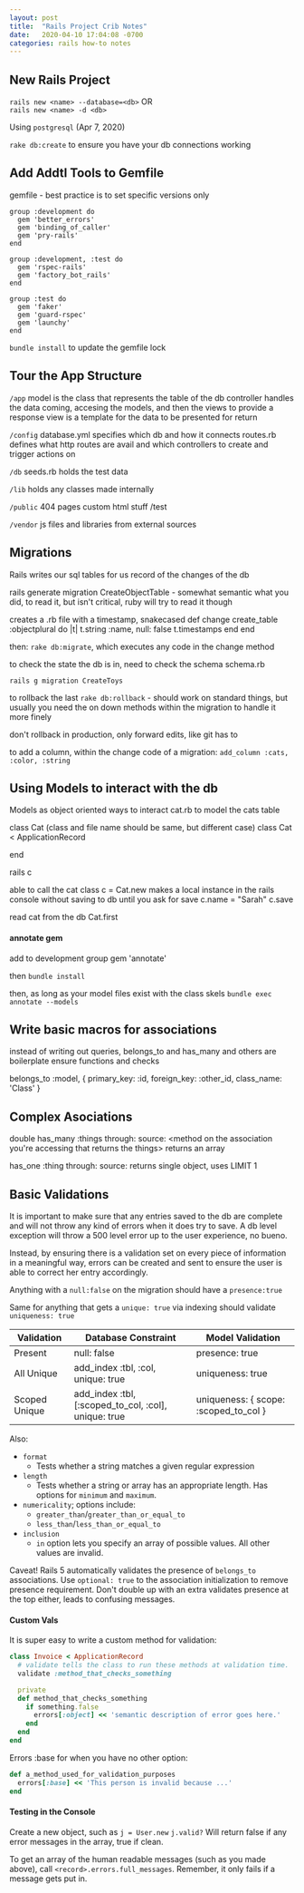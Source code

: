 ```yaml
---
layout: post
title:  "Rails Project Crib Notes"
date:   2020-04-10 17:04:08 -0700
categories: rails how-to notes
---
```


## New Rails Project
`rails new <name> --database=<db>` OR  
`rails new <name> -d <db>`

Using `postgresql` (Apr 7, 2020)

`rake db:create` to ensure you have your db connections working

## Add Addtl Tools to Gemfile
gemfile - best practice is to set specific versions only

```ru
group :development do
  gem 'better_errors'
  gem 'binding_of_caller'
  gem 'pry-rails'
end
```
```ru
group :development, :test do
  gem 'rspec-rails'
  gem 'factory_bot_rails'
end
```
```ru
group :test do
  gem 'faker'
  gem 'guard-rspec'
  gem 'launchy'
end
```

`bundle install` to update the gemfile lock

## Tour the App Structure
`/app`
model is the class that represents the table of the db
controller handles the data coming, accesing the models, and then the views to provide a response
view is a template for the data to be presented for return

`/config`
database.yml
specifies which db and how it connects
routes.rb
defines what http routes are avail and which controllers to create and trigger actions on

`/db`
seeds.rb
holds the test data

`/lib`
holds any classes made internally

`/public`
404 pages
custom html stuff
/test

`/vendor`
js files and libraries from external sources

## Migrations
Rails writes our sql tables for us
record of the changes of the db

rails generate migration CreateObjectTable - somewhat semantic what you did, to read it, but isn't critical, ruby will try to read it though

creates a .rb file with a timestamp, snakecased
def change
  <commands run in here/>
  create_table :objectplural do |t|
    t.string :name, null: false
    t.timestamps
  end
end


then:
`rake db:migrate`, which executes any code in the change method

to check the state the db is in, need to check the schema
schema.rb

`rails g migration CreateToys`

to rollback the last
`rake db:rollback` - should work on standard things, but usually you need the on down methods within the migration to handle it more finely

don't rollback in production, only forward edits, like git has to

to add a column, within the change code of a migration:
`add_column :cats, :color, :string`


## Using Models to interact with the db
Models as object oriented ways to interact
cat.rb to model the cats table

class Cat (class and file name should be same, but different case)
class Cat < ApplicationRecord

end

rails c

able to call the cat class
c = Cat.new
makes a local instance in the rails console without saving to db until you ask for save
c.name = "Sarah"
c.save

read cat from the db
Cat.first

#### annotate gem
add to development group
gem 'annotate'

then `bundle install`

then, as long as your model files exist with the class skels
`bundle exec annotate --models`

## Write basic macros for associations
instead of writing out queries, belongs_to and has_many and others are boilerplate ensure functions and checks

belongs_to :model, {
  primary_key: :id,
  foreign_key: :other_id,
  class_name: 'Class'
}

## Complex Asociations
double
has_many :things
  through: <an association>
  source: <method on the association you're accessing that returns the things>
returns an array

has_one :thing
  through: <name of some association>
  source: <method on there that gets you the rest of the way to the thing>
returns single object, uses LIMIT 1

## Basic Validations

It is important to make sure that any entries saved to the db are complete and will not throw any kind of errors when it does try to save. A db level exception will throw a 500 level error up to the user experience, no bueno.

Instead, by ensuring there is a validation set on every piece of information in a meaningful way, errors can be created and sent to ensure the user is able to correct her entry accordingly.

Anything with a `null:false` on the migration should have a `presence:true`

Same for anything that gets a `unique: true` via indexing should validate `uniqueness: true`

Validation    |  Database Constraint  |  Model Validation
-----------   |-----------------------|------------------
Present       |  null: false          |  presence: true
All Unique    |  add_index :tbl, :col, unique: true                   | uniqueness: true
Scoped Unique |  add_index :tbl, [:scoped_to_col, :col], unique: true | uniqueness: { scope: :scoped_to_col }

Also:
* `format`
    * Tests whether a string matches a given regular expression
* `length`
    * Tests whether a string or array has an appropriate length. Has
      options for `minimum` and `maximum`.
* `numericality`; options include:
    * `greater_than`/`greater_than_or_equal_to`
    * `less_than`/`less_than_or_equal_to`
* `inclusion`
    * `in` option lets you specify an array of possible values. All
      other values are invalid.

Caveat!
Rails 5 automatically validates the presence of `belongs_to` associations.
Use `optional: true` to the association initialization to remove presence requirement.
Don't double up with an extra validates presence at the top either, leads to confusing messages.

#### Custom Vals
It is super easy to write a custom method for validation:

```ruby
class Invoice < ApplicationRecord
  # validate tells the class to run these methods at validation time.
  validate :method_that_checks_something

  private
  def method_that_checks_something
    if something.false
      errors[:object] << 'semantic description of error goes here.'
    end
  end
end
```

Errors :base for when you have no other option:

```ruby
def a_method_used_for_validation_purposes
  errors[:base] << 'This person is invalid because ...'
end
```

#### Testing in the Console

Create a new object, such as 
`j = User.new`
`j.valid?` Will return false if any error messages in the array, true if clean.

To get an array of the human readable messages (such as you made above), call `<record>.errors.full_messages`. Remember, it only fails if a message gets put in.